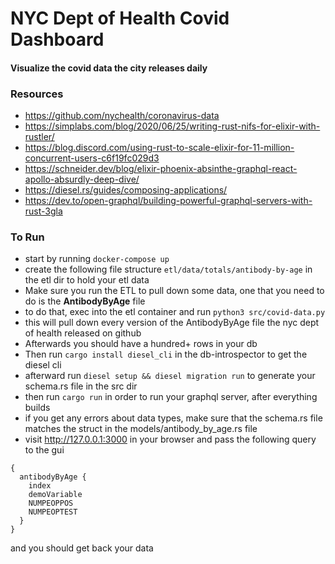 # NYC Dept of Health Covid Dashboard
#### Visualize the covid data the city releases daily

### Resources
 - https://github.com/nychealth/coronavirus-data
 - https://simplabs.com/blog/2020/06/25/writing-rust-nifs-for-elixir-with-rustler/
 - https://blog.discord.com/using-rust-to-scale-elixir-for-11-million-concurrent-users-c6f19fc029d3
 - https://schneider.dev/blog/elixir-phoenix-absinthe-graphql-react-apollo-absurdly-deep-dive/
 - https://diesel.rs/guides/composing-applications/
 - https://dev.to/open-graphql/building-powerful-graphql-servers-with-rust-3gla

### To Run
- start by running `docker-compose up`
- create the following file structure `etl/data/totals/antibody-by-age` in the etl dir to hold your etl data
- Make sure you run the ETL to pull down some data, one that you need to do is the **AntibodyByAge** file
- to do that, exec into the etl container and run `python3 src/covid-data.py`
- this will pull down every version of the AntibodyByAge file the nyc dept of health released on github
- Afterwards you should have a hundred+ rows in your db
- Then run `cargo install diesel_cli` in the db-introspector to get the diesel cli
- afterward run `diesel setup && diesel migration run` to generate your schema.rs file in the src dir
- then run `cargo run` in order to run your graphql server, after everything builds
- if you get any errors about data types, make sure that the schema.rs file matches the struct in the models/antibody_by_age.rs file
- visit http://127.0.0.1:3000 in your browser and pass the following query to the gui

```
{
  antibodyByAge {
    index
    demoVariable
    NUMPEOPPOS
    NUMPEOPTEST
  }
}
```

and you should get back your data
